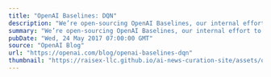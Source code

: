 ```yaml
---
title: "OpenAI Baselines: DQN"
description: "We’re open-sourcing OpenAI Baselines, our internal effort to reproduce reinforcement learning algorithms with performance on par with published results. We’ll release the algorithms over upcoming months; today’s release includes DQN and three of its variants."
summary: "We’re open-sourcing OpenAI Baselines, our internal effort to reproduce reinforcement learning algorithms with performance on par with published results. We’ll release the algorithms over upcoming months; today’s release includes DQN and three of its variants."
pubDate: "Wed, 24 May 2017 07:00:00 GMT"
source: "OpenAI Blog"
url: "https://openai.com/blog/openai-baselines-dqn"
thumbnail: "https://raisex-llc.github.io/ai-news-curation-site/assets/openai_logo.png"
---
```


